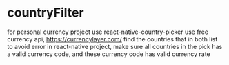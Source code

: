 # countryFilter
for personal currency project
use react-native-country-picker
use free currency api, https://currencylayer.com/
find the countries that in both list to avoid error in react-native project, make sure all countries in the pick has a valid currency code, and these currency code has valid currency rate
